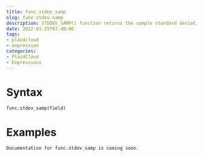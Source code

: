 ```yaml
---
title: func.stdev_samp
slug: func-stdev-samp
description: STDDEV_SAMP() function returns the sample standard deviation of an expression
date: 2022-01-25T07:40:00
tags:
- plaidcloud
- expression
categories:
- PlaidCloud
- Expressions
---
```



# Syntax



```
func.stdev_samp(field)
```


# Examples



```
Documentation for func.stdev_samp is coming soon.
```
